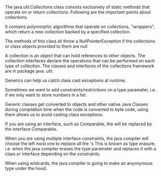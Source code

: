 The java.util.Collections class consists exclusively of static methods that operate on or return collections.
Following are the important points about collections.

It contains polymorphic algorithms that operate on collections, "wrappers", which return a new collection backed by a 
specified collection.

The methods of this class all throw a NullPointerException if the collections or class objects provided to them are null
    
A collection is an object that can hold references to other objects. The collection interfaces declare the operations that can 
be performed on each type of collection. The classes and interfaces of the collections framework are in package java. util.
    
Generics can help us catch class cast exceptions at runtime.
    
Sometimes we want to add constraints/restrictions on a type parameter, i.e. if we only want to store numbers
in a list. 

Generic classes get converted to objects and other native Java Classes during compilation time when the code is converted
to byte code, using them allows us to avoid casting class exceptions.

If you are using an interface, such as Comparable, the <t> will be replaced by the interface Comparable.

When you are using multiple interface constraints, the java compiler will choose the left most one to replace all the <t>'s
This is known as type erasure, i.e. when the java compiler erases the type parameter and replaces it with a class or interface
depending on the constraints.

When using wildcards, the java compiler is going to make an anyonymous type under the hood. 

